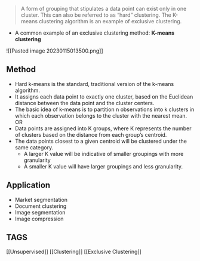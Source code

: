 > A form of grouping that stipulates a data point can exist only in one cluster. This can also be referred to as “hard” clustering. The K-means clustering algorithm is an example of exclusive clustering.


- A common example of an exclusive clustering method: **K-means clustering** 

![[Pasted image 20230115013500.png]]


## Method

- Hard k-means is the standard, traditional version of the k-means algorithm. 
- It assigns each data point to exactly one cluster, based on the Euclidean distance between the data point and the cluster centers. 
- The basic idea of k-means is to partition n observations into k clusters in which each observation belongs to the cluster with the nearest mean.
OR
- Data points are assigned into K groups, where K represents the number of clusters based on the distance from each group’s centroid. 
- The data points closest to a given centroid will be clustered under the same category. 
	- A larger K value will be indicative of smaller groupings with more granularity 
	- A smaller K value will have larger groupings and less granularity. 

## Application

- Market segmentation
- Document clustering
- Image segmentation
- Image compression

## TAGS
[[Unsupervised]] [[Clustering]] [[Exclusive Clustering]]